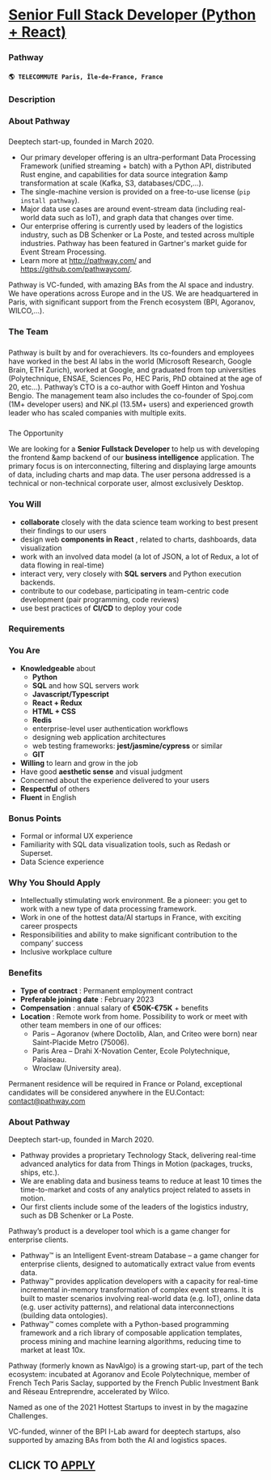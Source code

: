 # [Senior Full Stack Developer (Python + React)](https://www.remotewlb.com/apply/senior-full-stack-developer-python-react)  
### Pathway  
#### `🌎 TELECOMMUTE Paris, Île-de-France, France`  

### **Description**

### About Pathway

###

###

Deeptech start-up, founded in March 2020.

  * Our primary developer offering is an ultra-performant Data Processing Framework (unified streaming + batch) with a Python API, distributed Rust engine, and capabilities for data source integration &amp transformation at scale (Kafka, S3, databases/CDC,...).
  * The single-machine version is provided on a free-to-use license (`pip install pathway`).
  * Major data use cases are around event-stream data (including real-world data such as IoT), and graph data that changes over time.
  * Our enterprise offering is currently used by leaders of the logistics industry, such as DB Schenker or La Poste, and tested across multiple industries. Pathway has been featured in Gartner's market guide for Event Stream Processing.
  * Learn more at http://pathway.com/ and https://github.com/pathwaycom/.

Pathway is VC-funded, with amazing BAs from the AI space and industry. We have operations across Europe and in the US. We are headquartered in Paris, with significant support from the French ecosystem (BPI, Agoranov, WILCO,...).

  

### The Team

###

###

###

Pathway is built by and for overachievers. Its co-founders and employees have worked in the best AI labs in the world (Microsoft Research, Google Brain, ETH Zurich), worked at Google, and graduated from top universities (Polytechnique, ENSAE, Sciences Po, HEC Paris, PhD obtained at the age of 20, etc…). Pathway’s CTO is a co-author with Goeff Hinton and Yoshua Bengio. The management team also includes the co-founder of Spoj.com (1M+ developer users) and NK.pl (13.5M+ users) and experienced growth leader who has scaled companies with multiple exits.

###

###  
The Opportunity

We are looking for a **Senior Fullstack Developer** to help us with developing the frontend &amp backend of our **business intelligence** application. The primary focus is on interconnecting, filtering and displaying large amounts of data, including charts and map data. The user persona addressed is a technical or non-technical corporate user, almost exclusively Desktop.

  

### You Will

  * **collaborate** closely with the data science team working to best present their findings to our users
  * design web **components in React** , related to charts, dashboards, data visualization
  * work with an involved data model (a lot of JSON, a lot of Redux, a lot of data flowing in real-time)
  * interact very, very closely with **SQL servers** and Python execution backends.
  * contribute to our codebase, participating in team-centric code development (pair programming, code reviews)
  * use best practices of **CI/CD** to deploy your code

### **Requirements**

### You Are

  * **Knowledgeable** about
    * **Python**
    * **SQL** and how SQL servers work
    * **Javascript/Typescript**
    * **React + Redux**
    * **HTML + CSS**
    * **Redis**
    * enterprise-level user authentication workflows
    * designing web application architectures 
    * web testing frameworks: **jest/jasmine/cypress** or similar
    * **GIT**
  * **Willing** to learn and grow in the job
  * Have good **aesthetic sense** and visual judgment
  * Concerned about the experience delivered to your users
  * **Respectful** of others
  * **Fluent** in English

###  

### Bonus Points

  * Formal or informal UX experience
  * Familiarity with SQL data visualization tools, such as Redash or Superset.
  * Data Science experience

###  

### Why You Should Apply

  * Intellectually stimulating work environment. Be a pioneer: you get to work with a new type of data processing framework.
  * Work in one of the hottest data/AI startups in France, with exciting career prospects
  * Responsibilities and ability to make significant contribution to the company’ success
  * Inclusive workplace culture

### **Benefits**

  * **Type of contract** : Permanent employment contract
  * **Preferable joining date** : February 2023
  * **Compensation** : annual salary of **€50K-€75K** \+ benefits
  * **Location** : Remote work from home. Possibility to work or meet with other team members in one of our offices:
    * Paris – Agoranov (where Doctolib, Alan, and Criteo were born) near Saint-Placide Metro (75006).
    * Paris Area – Drahi X-Novation Center, Ecole Polytechnique, Palaiseau.
    * Wroclaw (University area).

Permanent residence will be required in France or Poland, exceptional candidates will be considered anywhere in the EU.Contact: contact@pathway.com  

###  **About Pathway**

Deeptech start-up, founded in March 2020.

  

  * Pathway provides a proprietary Technology Stack, delivering real-time advanced analytics for data from Things in Motion (packages, trucks, ships, etc.).
  * We are enabling data and business teams to reduce at least 10 times the time-to-market and costs of any analytics project related to assets in motion.
  * Our first clients include some of the leaders of the logistics industry, such as DB Schenker or La Poste.

  

Pathway’s product is a developer tool which is a game changer for enterprise clients.

  * Pathway™ is an Intelligent Event-stream Database – a game changer for enterprise clients, designed to automatically extract value from events data.
  * Pathway™ provides application developers with a capacity for real-time incremental in-memory transformation of complex event streams. It is built to master scenarios involving real-world data (e.g. IoT), online data (e.g. user activity patterns), and relational data interconnections (building data ontologies).
  * Pathway™ comes complete with a Python-based programming framework and a rich library of composable application templates, process mining and machine learning algorithms, reducing time to market at least 10x.

Pathway (formerly known as NavAlgo) is a growing start-up, part of the tech ecosystem: incubated at Agoranov and Ecole Polytechnique, member of French Tech Paris Saclay, supported by the French Public Investment Bank and Réseau Entreprendre, accelerated by Wilco.

Named as one of the 2021 Hottest Startups to invest in by the magazine Challenges.

VC-funded, winner of the BPI I-Lab award for deeptech startups, also supported by amazing BAs from both the AI and logistics spaces.

  
## CLICK TO [APPLY](https://www.remotewlb.com/apply/senior-full-stack-developer-python-react)

